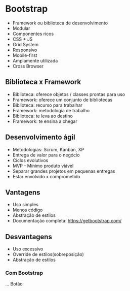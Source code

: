 # Bootstrap 
- Framework ou biblioteca de desenvolvimento
- Modular
- Componentes ricos
- CSS + JS
- Grid System
- Responsivo
- Mobile-first
- Amplamente utilizada
- Cross Browser

## Biblioteca x Framework
- Biblioteca: oferece objetos / classes prontas para uso
- Framework: oferece um conjunto de bibliotecas
- Biblioteca: recurso para trabalhar 
- Framework: metodologia de trabalho 
- Biblioteca: te leva ao destino
- Framework: te ensina a chegar

## Desenvolvimento ágil
- Metodologias: Scrum, Kanban, XP
- Entrega de valor para o negócio
- Ciclos evolutivos
- MVP - Mínimo produto viável 
- Separar grandes projetos em pequenas entregas
- Estar envolvido x comprometido

## Vantagens
- Uso simples
- Menos código 
- Abstração de estilos
- Documentação completa: https://getbootstrap.com/ 

## Desvantagens 
- Uso excessivo 
- Override de estilos(sobreposição)
- Abstração de estilos

### Com Bootstrap 
...
<a class="btn btn-lg">Botão</a>
